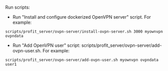 Run scripts:
* Run "Install and configure dockerized OpenVPN server" script. For example:
```
scripts/profit_server/ovpn-server/install-ovpn-server.sh 3000 myownvpn ovpndata
```

* Run "Add OpenVPN user" script: scripts/profit_server/ovpn-server/add-ovpn-user.sh. For example:
```
scripts/profit_server/ovpn-server/add-ovpn-user.sh myownvpn ovpndata user1
```
